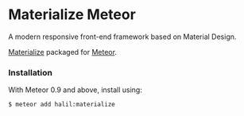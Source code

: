 Materialize Meteor
=============

A modern responsive front-end framework based on Material Design.

[Materialize](http://materializecss.com/) packaged for [Meteor](http://meteor.com).

### Installation

With Meteor 0.9 and above, install using:

```sh
$ meteor add halil:materialize
```


